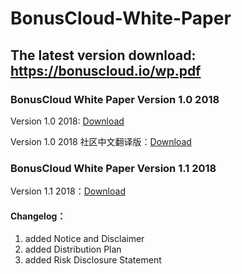 # BonusCloud-White-Paper

## The latest version download: https://bonuscloud.io/wp.pdf


### BonusCloud White Paper Version 1.0 2018

Version 1.0 2018: [Download](https://github.com/BonusCloud/BonusCloud-White-Paper/blob/master/BonusCloud%20White%20Paper%202018%20Version%201.0.pdf)

Version 1.0 2018 社区中文翻译版：[Download](https://github.com/BonusCloud/BonusCloud-White-Paper/blob/master/BonusCloud%20%E7%99%BD%E7%9A%AE%E4%B9%A6%20v1.0.pdf)


### BonusCloud White Paper Version 1.1 2018

Version 1.1 2018：[Download](https://github.com/BonusCloud/BonusCloud-White-Paper/blob/master/BonusCloud%20White%20Paper%202018%20Version%201.1%20.pdf)

#### Changelog：
1. added Notice and Disclaimer
2. added Distribution Plan
3. added Risk Disclosure Statement
